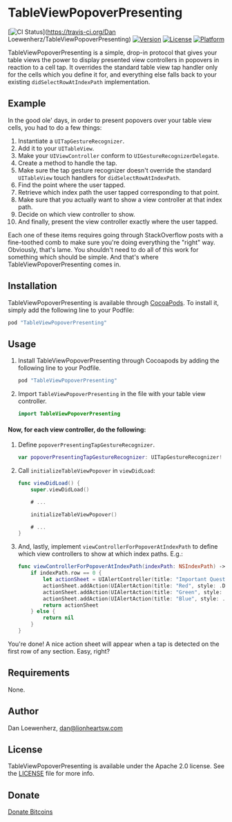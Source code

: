 # TableViewPopoverPresenting

[![CI Status](http://img.shields.io/travis/lionheart/TableViewPopoverPresenting.svg?style=flat)](https://travis-ci.org/Dan Loewenherz/TableViewPopoverPresenting)
[![Version](https://img.shields.io/cocoapods/v/TableViewPopoverPresenting.svg?style=flat)](http://cocoapods.org/pods/TableViewPopoverPresenting)
[![License](https://img.shields.io/cocoapods/l/TableViewPopoverPresenting.svg?style=flat)](http://cocoapods.org/pods/TableViewPopoverPresenting)
[![Platform](https://img.shields.io/cocoapods/p/TableViewPopoverPresenting.svg?style=flat)](http://cocoapods.org/pods/TableViewPopoverPresenting)

TableViewPopoverPresenting is a simple, drop-in protocol that gives your table views the power to display presented view controllers in popovers in reaction to a cell tap. It overrides the standard table view tap handler only for the cells which you define it for, and everything else falls back to your existing `didSelectRowAtIndexPath` implementation.

## Example

In the good ole' days, in order to present popovers over your table view cells, you had to do a few things:

1. Instantiate a `UITapGestureRecognizer`.
2. Add it to your `UITableView`.
3. Make your `UIViewController` conform to `UIGestureRecognizerDelegate`.
4. Create a method to handle the tap.
5. Make sure the tap gesture recognizer doesn't override the standard `UITableView` touch handlers for `didSelectRowAtIndexPath`.
6. Find the point where the user tapped.
7. Retrieve which index path the user tapped corresponding to that point.
8. Make sure that you actually want to show a view controller at that index path.
9. Decide on which view controller to show.
10. And finally, present the view controller exactly where the user tapped.

Each one of these items requires going through StackOverflow posts with a fine-toothed comb to make sure you're doing everything the "right" way. Obviously, that's lame. You shouldn't need to do all of this work for something which should be simple. And that's where TableViewPopoverPresenting comes in.

## Installation

TableViewPopoverPresenting is available through [CocoaPods](http://cocoapods.org). To install
it, simply add the following line to your Podfile:

```ruby
pod "TableViewPopoverPresenting"
```

## Usage

1. Install TableViewPopoverPresenting through Cocoapods by adding the following line to your Podfile.

   ```ruby
   pod "TableViewPopoverPresenting"
   ```

2. Import `TableViewPopoverPresenting` in the file with your table view controller.

   ```swift
   import TableViewPopoverPresenting
   ```

#### Now, for each view controller, do the following:

1. Define `popoverPresentingTapGestureRecognizer`.

   ```swift
   var popoverPresentingTapGestureRecognizer: UITapGestureRecognizer!
   ```

2. Call `initializeTableViewPopover` in `viewDidLoad`:

   ```swift
   func viewDidLoad() {
       super.viewDidLoad()

       # ...

       initializeTableViewPopover()

       # ...
   }
   ```

3. And, lastly, implement `viewControllerForPopoverAtIndexPath` to define which view controllers to show at which index paths. E.g.:

   ```swift
   func viewControllerForPopoverAtIndexPath(indexPath: NSIndexPath) -> UIViewController? {
       if indexPath.row == 0 {
           let actionSheet = UIAlertController(title: "Important Question", message: "What's your favorite color?", preferredStyle: .ActionSheet)
           actionSheet.addAction(UIAlertAction(title: "Red", style: .Default)) {}
           actionSheet.addAction(UIAlertAction(title: "Green", style: .Default)) {}
           actionSheet.addAction(UIAlertAction(title: "Blue", style: .Default)) {}
           return actionSheet
       } else {
           return nil
       }
   }
   ```

You're done! A nice action sheet will appear when a tap is detected on the first row of any section. Easy, right?

## Requirements

None.

## Author

Dan Loewenherz, dan@lionheartsw.com

## License

TableViewPopoverPresenting is available under the Apache 2.0 license. See the [LICENSE](LICENSE) file for more info.

## Donate

<a class="coinbase-button" data-code="9842e96c725a668ca1a45110f70ec383" data-button-style="custom_small" href="https://www.coinbase.com/checkouts/9842e96c725a668ca1a45110f70ec383">Donate Bitcoins</a><script src="https://www.coinbase.com/assets/button.js" type="text/javascript"></script>
